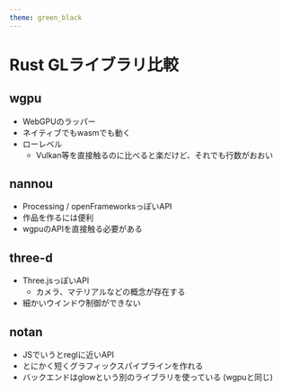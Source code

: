 ```yaml
---
theme: green_black
---
```

# Rust GLライブラリ比較

## wgpu
- WebGPUのラッパー
- ネイティブでもwasmでも動く
- ローレベル
  - Vulkan等を直接触るのに比べると楽だけど、それでも行数がおおい

## nannou
- Processing / openFrameworksっぽいAPI
- 作品を作るには便利
- wgpuのAPIを直接触る必要がある

## three-d
- Three.jsっぽいAPI
  - カメラ、マテリアルなどの概念が存在する
- 細かいウインドウ制御ができない

## notan
- JSでいうとreglに近いAPI
- とにかく短くグラフィックスパイプラインを作れる
- バックエンドはglowという別のライブラリを使っている (wgpuと同じ)
